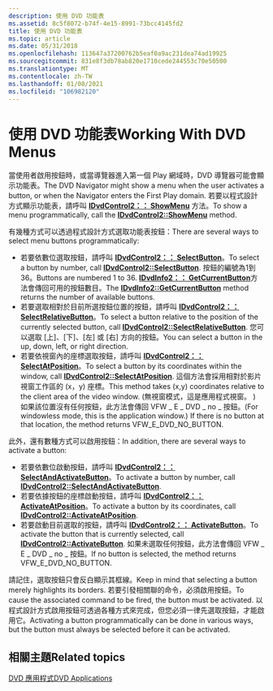 ```yaml
---
description: 使用 DVD 功能表
ms.assetid: 8c5f8072-b74f-4e15-8991-73bcc4145fd2
title: 使用 DVD 功能表
ms.topic: article
ms.date: 05/31/2018
ms.openlocfilehash: 113647a37200762b5eaf0a9ac231dea74ad19925
ms.sourcegitcommit: 831e8f3db78ab820e1710cede244553c70e50500
ms.translationtype: MT
ms.contentlocale: zh-TW
ms.lasthandoff: 01/08/2021
ms.locfileid: "106982120"
---
```

# <a name="working-with-dvd-menus"></a><span data-ttu-id="85749-103">使用 DVD 功能表</span><span class="sxs-lookup"><span data-stu-id="85749-103">Working With DVD Menus</span></span>

<span data-ttu-id="85749-104">當使用者啟用按鈕時，或當導覽器進入第一個 Play 網域時，DVD 導覽器可能會顯示功能表。</span><span class="sxs-lookup"><span data-stu-id="85749-104">The DVD Navigator might show a menu when the user activates a button, or when the Navigator enters the First Play domain.</span></span> <span data-ttu-id="85749-105">若要以程式設計方式顯示功能表，請呼叫 [**IDvdControl2：： ShowMenu**](/windows/desktop/api/Strmif/nf-strmif-idvdcontrol2-showmenu) 方法。</span><span class="sxs-lookup"><span data-stu-id="85749-105">To show a menu programmatically, call the [**IDvdControl2::ShowMenu**](/windows/desktop/api/Strmif/nf-strmif-idvdcontrol2-showmenu) method.</span></span>

<span data-ttu-id="85749-106">有幾種方式可以透過程式設計方式選取功能表按鈕：</span><span class="sxs-lookup"><span data-stu-id="85749-106">There are several ways to select menu buttons programmatically:</span></span>

-   <span data-ttu-id="85749-107">若要依數位選取按鈕，請呼叫 [**IDvdControl2：： SelectButton**](/windows/desktop/api/Strmif/nf-strmif-idvdcontrol2-selectbutton)。</span><span class="sxs-lookup"><span data-stu-id="85749-107">To select a button by number, call [**IDvdControl2::SelectButton**](/windows/desktop/api/Strmif/nf-strmif-idvdcontrol2-selectbutton).</span></span> <span data-ttu-id="85749-108">按鈕的編號為1到36。</span><span class="sxs-lookup"><span data-stu-id="85749-108">Buttons are numbered 1 to 36.</span></span> <span data-ttu-id="85749-109">[**IDvdInfo2：： GetCurrentButton**](/windows/desktop/api/Strmif/nf-strmif-idvdinfo2-getcurrentbutton)方法會傳回可用的按鈕數目。</span><span class="sxs-lookup"><span data-stu-id="85749-109">The [**IDvdInfo2::GetCurrentButton**](/windows/desktop/api/Strmif/nf-strmif-idvdinfo2-getcurrentbutton) method returns the number of available buttons.</span></span>
-   <span data-ttu-id="85749-110">若要選取相對於目前所選按鈕位置的按鈕，請呼叫 [**IDvdControl2：： SelectRelativeButton**](/windows/desktop/api/Strmif/nf-strmif-idvdcontrol2-selectrelativebutton)。</span><span class="sxs-lookup"><span data-stu-id="85749-110">To select a button relative to the position of the currently selected button, call [**IDvdControl2::SelectRelativeButton**](/windows/desktop/api/Strmif/nf-strmif-idvdcontrol2-selectrelativebutton).</span></span> <span data-ttu-id="85749-111">您可以選取 [上]、[下]、[左] 或 [右] 方向的按鈕。</span><span class="sxs-lookup"><span data-stu-id="85749-111">You can select a button in the up, down, left, or right direction.</span></span>
-   <span data-ttu-id="85749-112">若要依視窗內的座標選取按鈕，請呼叫 [**IDvdControl2：： SelectAtPosition**](/windows/desktop/api/Strmif/nf-strmif-idvdcontrol2-selectatposition)。</span><span class="sxs-lookup"><span data-stu-id="85749-112">To select a button by its coordinates within the window, call [**IDvdControl2::SelectAtPosition**](/windows/desktop/api/Strmif/nf-strmif-idvdcontrol2-selectatposition).</span></span> <span data-ttu-id="85749-113">這個方法會採用相對於影片視窗工作區的 (x，y) 座標。</span><span class="sxs-lookup"><span data-stu-id="85749-113">This method takes (x,y) coordinates relative to the client area of the video window.</span></span> <span data-ttu-id="85749-114"> (無視窗模式，這是應用程式視窗。 ) 如果該位置沒有任何按鈕，此方法會傳回 VFW \_ E \_ DVD \_ no \_ 按鈕。</span><span class="sxs-lookup"><span data-stu-id="85749-114">(For windowless mode, this is the application window.) If there is no button at that location, the method returns VFW\_E\_DVD\_NO\_BUTTON.</span></span>

<span data-ttu-id="85749-115">此外，還有數種方式可以啟用按鈕：</span><span class="sxs-lookup"><span data-stu-id="85749-115">In addition, there are several ways to activate a button:</span></span>

-   <span data-ttu-id="85749-116">若要依數位啟動按鈕，請呼叫 [**IDvdControl2：： SelectAndActivateButton**](/windows/desktop/api/Strmif/nf-strmif-idvdcontrol2-selectandactivatebutton)。</span><span class="sxs-lookup"><span data-stu-id="85749-116">To activate a button by number, call [**IDvdControl2::SelectAndActivateButton**](/windows/desktop/api/Strmif/nf-strmif-idvdcontrol2-selectandactivatebutton).</span></span>
-   <span data-ttu-id="85749-117">若要依據按鈕的座標啟動按鈕，請呼叫 [**IDvdControl2：： ActivateAtPosition**](/windows/desktop/api/Strmif/nf-strmif-idvdcontrol2-activateatposition)。</span><span class="sxs-lookup"><span data-stu-id="85749-117">To activate a button by its coordinates, call [**IDvdControl2::ActivateAtPosition**](/windows/desktop/api/Strmif/nf-strmif-idvdcontrol2-activateatposition).</span></span>
-   <span data-ttu-id="85749-118">若要啟動目前選取的按鈕，請呼叫 [**IDvdControl2：： ActivateButton**](/windows/desktop/api/Strmif/nf-strmif-idvdcontrol2-activatebutton)。</span><span class="sxs-lookup"><span data-stu-id="85749-118">To activate the button that is currently selected, call [**IDvdControl2::ActivateButton**](/windows/desktop/api/Strmif/nf-strmif-idvdcontrol2-activatebutton).</span></span> <span data-ttu-id="85749-119">如果未選取任何按鈕，此方法會傳回 VFW \_ E \_ DVD \_ no \_ 按鈕。</span><span class="sxs-lookup"><span data-stu-id="85749-119">If no button is selected, the method returns VFW\_E\_DVD\_NO\_BUTTON.</span></span>

<span data-ttu-id="85749-120">請記住，選取按鈕只會反白顯示其框線。</span><span class="sxs-lookup"><span data-stu-id="85749-120">Keep in mind that selecting a button merely highlights its borders.</span></span> <span data-ttu-id="85749-121">若要引發相關聯的命令，必須啟用按鈕。</span><span class="sxs-lookup"><span data-stu-id="85749-121">To cause the associated command to be fired, the button must be activated.</span></span> <span data-ttu-id="85749-122">以程式設計方式啟用按鈕可透過各種方式來完成，但您必須一律先選取按鈕，才能啟用它。</span><span class="sxs-lookup"><span data-stu-id="85749-122">Activating a button programmatically can be done in various ways, but the button must always be selected before it can be activated.</span></span>

## <a name="related-topics"></a><span data-ttu-id="85749-123">相關主題</span><span class="sxs-lookup"><span data-stu-id="85749-123">Related topics</span></span>

<dl> <dt>

[<span data-ttu-id="85749-124">DVD 應用程式</span><span class="sxs-lookup"><span data-stu-id="85749-124">DVD Applications</span></span>](dvd-applications.md)
</dt> </dl>

 

 



